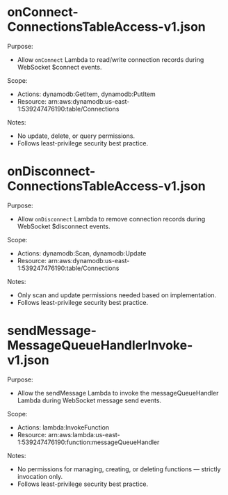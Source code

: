 # onConnect-ConnectionsTableAccess-v1.json

Purpose:

- Allow `onConnect` Lambda to read/write connection records during WebSocket $connect events.

Scope:

- Actions: dynamodb:GetItem, dynamodb:PutItem
- Resource: arn:aws:dynamodb:us-east-1:539247476190:table/Connections

Notes:

- No update, delete, or query permissions.
- Follows least-privilege security best practice.

# onDisconnect-ConnectionsTableAccess-v1.json

Purpose:

- Allow `onDisconnect` Lambda to remove connection records during WebSocket $disconnect events.

Scope:

- Actions: dynamodb:Scan, dynamodb:Update
- Resource: arn:aws:dynamodb:us-east-1:539247476190:table/Connections

Notes:

- Only scan and update permissions needed based on implementation.
- Follows least-privilege security best practice.

# sendMessage-MessageQueueHandlerInvoke-v1.json

Purpose:

- Allow the sendMessage Lambda to invoke the messageQueueHandler Lambda during WebSocket message send events.

Scope:

- Actions: lambda:InvokeFunction
- Resource: arn:aws:lambda:us-east-1:539247476190:function:messageQueueHandler

Notes:

- No permissions for managing, creating, or deleting functions — strictly invocation only.
- Follows least-privilege security best practice.
